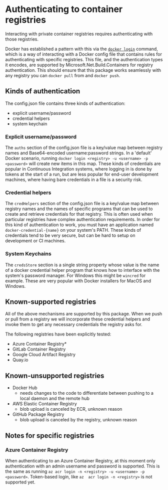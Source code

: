 # Authenticating to container registries

Interacting with private container registries requires authenticating with those registries.

Docker has established a pattern with this via the [`docker login`](https://docs.docker.com/engine/reference/commandline/login/) command, which is a way of interacting with a Docker config file that contains rules for authenticating with specific registries. This file, and the authentication types it encodes, are supported by Microsoft.Net.Build.Containers for registry authentication. This should ensure that this package works seamlessly with any registry you can `docker pull` from and `docker push`.

## Kinds of authentication

The config.json file contains three kinds of authentication:

* explicit username/password
* credential helpers
* system keychain

### Explicit username/password

The `auths` section of the config.json file is a key/value map between registry names and Base64-encoded username:password strings.  In a 'default' Docker scenario, running `docker login <registry> -u <username> -p <password>` will create new items in this map. These kinds of credentials are popular in Continuous Integration systems, where logging in is done by tokens at the start of a run, but are less popular for end-user development machines, where having bare credentials in a file is a security risk.

### Credential helpers

The `credHelpers` section of the config.json file is a key/value map between registry names and the names of specific programs that can be used to create and retrieve credentials for that registry. This is often used when particular registries have complex authentication requirements. In order for this kind of authentication to work, you must have an application named `docker-credential-{name}` on your system's PATH.  These kinds of credentials tend to be very secure, but can be hard to setup on development or CI machines.

### System Keychains

The `credsStore` section is a single string property whose value is the name of a docker credential helper program that knows how to interface with the system's password manager. For Windows this might be `wincred` for example. These are very popular with Docker installers for MacOS and Windows.

## Known-supported registries

All of the above mechanisms are supported by this package. When we push or pull from a registry we will incorporate these credential helpers and invoke them to get any necessary credentials the registry asks for.

The following registries have been explicitly tested:

* Azure Container Registry*
* GitLab Container Registry
* Google Cloud Artifact Registry
* Quay.io

## Known-unsupported registries

* Docker Hub
  * needs changes to the code to differentiate between pushing to a local daemon and the remote hub
* AWS Elastic Container Registry
  * blob upload is canceled by ECR, unknown reason
* GitHub Package Registry
  * blob upload is canceled by the registry, unknown reason

## Notes for specific registries

### Azure Container Registry

When authenticating to an Azure Container Registry, at this moment only authentication with an admin username and password is supported. This is the same as running `az acr login -n <registry> -u <username> -p <password>`. Token-based login, like `az  acr login -n <registry>` is not supported yet.
